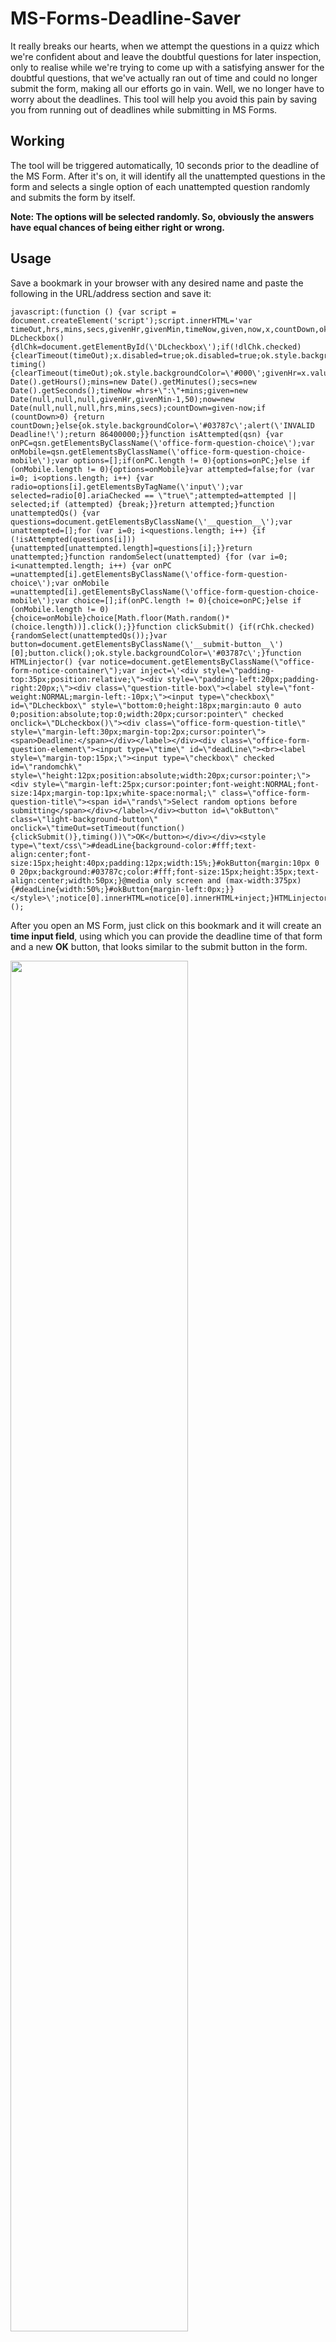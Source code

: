 # MS-Forms-Deadline-Saver
It really breaks our hearts, when we attempt the questions in a quizz which we're confident about and leave the doubtful questions for later inspection, only to realise while we're trying to come up with a satisfying answer for the doubtful questions, that we've actually ran out of time and could no longer submit the form, making all our efforts go in vain. Well, we no longer have to worry about the deadlines. This tool will help you avoid this pain by saving you from running out of deadlines while submitting in MS Forms.
 
## Working
The tool will be triggered automatically, 10 seconds prior to the deadline of the MS Form. After it's on, it will identify all the unattempted questions in the form and selects a single option of each unattempted question randomly and submits the form by itself.

**Note: The options will be selected randomly. So, obviously the answers have equal chances of being either right or wrong.**
## Usage
Save a bookmark in your browser with any desired name and paste the following in the URL/address section and save it:

    javascript:(function () {var script = document.createElement('script');script.innerHTML='var timeOut,hrs,mins,secs,givenHr,givenMin,timeNow,given,now,x,countDown,ok,dlChk,rChk,rands;function DLcheckbox() {dlChk=document.getElementById(\'DLcheckbox\');if(!dlChk.checked){clearTimeout(timeOut);x.disabled=true;ok.disabled=true;ok.style.backgroundColor=\'#aaa\';rChk.disabled=true;rands.style.color=\'#aaa\';rands.style.cursor=\'default\';}else{x.disabled=false;ok.disabled=false;ok.style.backgroundColor=\'#03787c\';rChk.disabled=false;rands.style.color=\'#000\';rands.style.cursor=\'pointer\';}}function timing() {clearTimeout(timeOut);ok.style.backgroundColor=\'#000\';givenHr=x.value.substr(0,2);givenMin=x.value.substr(3,5);hrs=new Date().getHours();mins=new Date().getMinutes();secs=new Date().getSeconds();timeNow =hrs+\":\"+mins;given=new Date(null,null,null,givenHr,givenMin-1,50);now=new Date(null,null,null,hrs,mins,secs);countDown=given-now;if (countDown>0) {return countDown;}else{ok.style.backgroundColor=\'#03787c\';alert(\'INVALID Deadline!\');return 86400000;}}function isAttempted(qsn) {var onPC=qsn.getElementsByClassName(\'office-form-question-choice\');var onMobile=qsn.getElementsByClassName(\'office-form-question-choice-mobile\');var options=[];if(onPC.length != 0){options=onPC;}else if (onMobile.length != 0){options=onMobile}var attempted=false;for (var i=0; i<options.length; i++) {var radio=options[i].getElementsByTagName(\'input\');var selected=radio[0].ariaChecked == \"true\";attempted=attempted || selected;if (attempted) {break;}}return attempted;}function unattemptedQs() {var questions=document.getElementsByClassName(\'__question__\');var unattempted=[];for (var i=0; i<questions.length; i++) {if (!isAttempted(questions[i])) {unattempted[unattempted.length]=questions[i];}}return unattempted;}function randomSelect(unattempted) {for (var i=0; i<unattempted.length; i++) {var onPC =unattempted[i].getElementsByClassName(\'office-form-question-choice\');var onMobile =unattempted[i].getElementsByClassName(\'office-form-question-choice-mobile\');var choice=[];if(onPC.length != 0){choice=onPC;}else if (onMobile.length != 0){choice=onMobile}choice[Math.floor(Math.random()*(choice.length))].click();}}function clickSubmit() {if(rChk.checked){randomSelect(unattemptedQs());}var button=document.getElementsByClassName(\'__submit-button__\')[0];button.click();ok.style.backgroundColor=\'#03787c\';}function HTMLinjector() {var notice=document.getElementsByClassName(\"office-form-notice-container\");var inject=\'<div style=\"padding-top:35px;position:relative;\"><div style=\"padding-left:20px;padding-right:20px;\"><div class=\"question-title-box\"><label style=\"font-weight:NORMAL;margin-left:-10px;\"><input type=\"checkbox\" id=\"DLcheckbox\" style=\"bottom:0;height:18px;margin:auto 0 auto 0;position:absolute;top:0;width:20px;cursor:pointer\" checked onclick=\"DLcheckbox()\"><div class=\"office-form-question-title\" style=\"margin-left:30px;margin-top:2px;cursor:pointer\"><span>Deadline:</span></div></label></div><div class=\"office-form-question-element\"><input type=\"time\" id=\"deadLine\"><br><label style=\"margin-top:15px;\"><input type=\"checkbox\" checked id=\"randomchk\" style=\"height:12px;position:absolute;width:20px;cursor:pointer;\"><div style=\"margin-left:25px;cursor:pointer;font-weight:NORMAL;font-size:14px;margin-top:1px;white-space:normal;\" class=\"office-form-question-title\"><span id=\"rands\">Select random options before submitting</span></div></label></div><button id=\"okButton\" class=\"light-background-button\" onclick=\"timeOut=setTimeout(function(){clickSubmit()},timing())\">OK</button></div></div><style type=\"text/css\">#deadLine{background-color:#fff;text-align:center;font-size:15px;height:40px;padding:12px;width:15%;}#okButton{margin:10px 0 0 20px;background:#03787c;color:#fff;font-size:15px;height:35px;text-align:center;width:50px;}@media only screen and (max-width:375px){#deadLine{width:50%;}#okButton{margin-left:0px;}}</style>\';notice[0].innerHTML=notice[0].innerHTML+inject;}HTMLinjector();rands=document.getElementById(\'rands\');rChk=document.getElementById(\'randomchk\');ok=document.getElementById(\'okButton\');x=document.getElementById(\'deadLine\');';document.body.appendChild(script);})();

After you open an MS Form, just click on this bookmark and it will create an **time input field**, using which you can provide the deadline time of that form and a new **OK** button, that looks similar to the submit button in the form.

<img src="https://user-images.githubusercontent.com/65415209/126903452-c029ea7d-8502-4201-addd-f63fcd4589e3.png" width = 75% height = 75%/>

On clicking the **OK** button, the timer will be set and the color (of this button) changes to black, indicating that the timer is active. And when 10 seconds are remaining to hit the deadline, any one option of all the unattempted questions will be selected randomly and the form will be submitted automatically. You can also turn off the random selection, by unchecking the checkbox below the time input field. To disable the timer, check the checkbox besides the word 'Deadline'. To clear the timer, disable and enable the timer one time.
 
### Editing URL of a Bookmark in different browsers *(PC)*:
- [Chrome](https://www.howtogeek.com/427777/how-to-create-view-and-edit-bookmarks-in-google-chrome/#:~:text=Editing%20in%20the%20Bookmarks%20Bar%20or%20Bookmarks%20Menu&text=Right-click%20the%20Bookmark%2C%20and,Save.)
- [Safari](https://support.apple.com/en-in/guide/safari/ibrw1039/mac#:~:text=Manage%20bookmarks&text=Rename%20or%20edit%20a%20bookmark%20or%20folder.,Edit%20a%20bookmark’s%20website%20address%20%28URL%29)
- [Edge](https://www.surfacetablethelp.com/2017/06/how-to-edit-bookmarks-or-favorites-url-in-microsoft-edge-on-windows-10.html#:~:text=*%20Within%20Edge%2C%20hold-and,as%20you%20want%20to%20have.)
- [Firefox](https://support.mozilla.org/en-US/questions/876728#:~:text=Show%20all%20bookmarks.-,Find%20and%20select%20the%20bookmark%20you%20want%20to%20edit%2C%20then,the%20bottom%20of%20the%20window.&text=You%20can%20also%20click%20the,URL%20in%20the%20location%20field.&text=Thanks!)
- [Opera](https://www.youtube.com/watch?v=EGChNw1Cjqw&t=30s)

### Editing URL of a Bookmark in different browsers *(Mobile)*:
- [Chrome](https://www.verizon.com/support/knowledge-base-180311/#:~:text=Tap%20Bookmarks.,Tap%20Edit.)
- [Safari](https://www.businessinsider.in/how-to-delete-or-edit-the-saved-bookmarks-on-your-iphones-safari-browser/articleshow/70505443.cms#:~:text=To%20rename%20a%20bookmark%20or%20change%20the%20URL%2C,when%20you%27re%20done%20to%20go%20back%20to%20the%20previous%20page.)

## Advantages
- No more running out of time.
- No more losing grades of the questions, that you know the answers of. 
- Helps you concentrate more on the questions that you might be familiar with.
- No more worrying about the questions, you're not confident about.
- Helps in saving time.

## Note from the Developer
- Make sure that you know the exact deadline of the form before using this tool and also that you set the timer accordingly.
- This tool works only when all the questions in the form are MCQs, i.e only radio buttons (also works for checkboxes).
- Before completely relying upon this tool, if the form has any text fields that are mandatory to be answered before submitting, make sure you fill them all. Else, when this tool tries to submit the form, it won't get submitted.
- If clicking on the bookmark doesn't work, type the name of the bookmark in your browser's address bar and find the bookmark in the suggestions and click on it.
- Please deploy the tool more than once. Else, multiple clones of the tool will be created and may missbehave. In this case, just reload the page and deploy the tool again.

## *Feature Updates*
- *(25-07-2021)* **Optional random selection** - Now it's optional to choose whether the tool should select the options randomly before submitting or not.
- *(25-07-2021)* **Color Indicator for OK button** - Color of the OK button will change to black, when the timer is active. Default button color changed to green.
- *(23-07-2021)* **Added Mobile compatibility** - Now supported on mobile devices as well.

## *Bug Fixes*
- *(25-07-2021)* **[FIXED]** Old timer staying active even after new timer is set, causing the form to be submitted automatically when the clock hits the previously set deadline time.